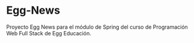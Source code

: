 # Egg-News
Proyecto Egg News para el módulo de Spring del curso de Programación Web Full Stack de Egg Educación.
